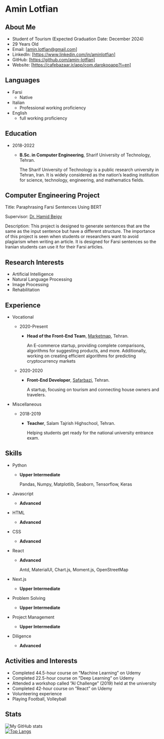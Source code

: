 # Amin Lotfian

## About Me

- Student of Tourism (Expected Graduation Date: December 2024)
- 29 Years Old
- Email: [amin.lotfian@gmail.com]
- LinkedIn: [https://www.linkedin.com/in/aminlotfian]
- GitHub: [https://github.com/amin-lotfian]
- Website: [https://cafebazaar.ir/app/com.darokooapp?l=en]

## Languages

- Farsi
  - Native
- Italian
  - Professional working proficiency
- English
  - full working proficiency

## Education

- 2018-2022

  - **B<span>.</span>Sc. in Computer Engineering**, Sharif University of Technology, Tehran.

    The Sharif University of Technology is a public research university in Tehran, Iran.
    It is widely considered as the nation’s leading institution for science, technology, engineering, and mathematics fields.

## Computer Engineering Project

Title: Paraphrasing Farsi Sentences Using BERT

Supervisor: [Dr. Hamid Beigy][beigy]

Description: This project is designed to generate sentences that are the same as the input sentence but have a different structure. The importance of this project is seen when students or researchers want to avoid plagiarism when writing an article. It is designed for Farsi sentences so the Iranian students can use it for their Farsi articles.

## Research Interests

- Artificial Intelligence
- Natural Language Processing
- Image Processing
- Rehabilitation

## Experience

- Vocational

  - 2020-Present

    - **Head of the Front-End Team**, [Marketmap][marketmaplink], Tehran.

      An E-commerce startup, providing complete comparisons, algorithms for suggesting products, and more. Additionally, working on creating efficient algorithms for predicting cryptocurrency markets

  * 2020-2020

    - **Front-End Developer**, [Safarbazi][safarbazilink], Tehran.

      A startup, focusing on tourism and connecting house owners and travelers.

* Miscellaneous

  - 2018-2019

    - **Teacher**, Salam Tajrish Highschool, Tehran.

      Helping students get ready for the national university entrance exam.

## Skills

- Python

  - **Upper Intermediate**

    Pandas, Numpy, Matplotlib, Seaborn, Tensorflow, Keras

- Javascript
  - **Advanced**
- HTML
  - **Advanced**
- CSS
  - **Advanced**
- React

  - **Advanced**

    Antd, MaterialUI, Chart.js, Moment.js, OpenStreetMap

- Next.js
  - **Upper Intermediate**
- Problem Solving
  - **Upper Intermediate**
- Project Management
  - **Upper Intermediate**
- Diligence
  - **Advanced**

## Activities and Interests

- Completed 44.5-hour course on ”Machine Learning” on Udemy
- Completed 22.5-hour course on ”Deep Learning” on Udemy
- Attended a workshop called ”AI Challenge” (2019) held at the university
- Completed 42-hour course on ”React” on Udemy
- Volunteering experience
- Playing Football, Volleyball

## Stats

![My GitHub stats](https://github-readme-stats.vercel.app/api?username=alighasemi78&theme=blue-green&show_icons=true)  
[![Top Langs](https://github-readme-stats.vercel.app/api/top-langs/?username=alighasemi78&layout=compact)](https://github.com/anuraghazra/github-readme-stats)

[myemail]: mailto:hesanghasemi99@gmail.com
[myskype]: https://join.skype.com/invite/DzgVodgiRYUs
[mylinkedin]: https://www.linkedin.com/in/alighasemi13781999
[mygithub]: https://github.com/alighasemi78
[mywebsite]: https://alighasemi78.github.io/Portfolio-Website
[beigy]: http://sharif.edu/~beigy/
[marketmaplink]: https://marketmap.org/fa
[safarbazilink]: https://www.safarbazi.com/
[mftlink]: https://www.mftplus.com/
